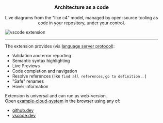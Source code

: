 <div align="center">
  <h3>
    Architecture as a code
  </h3>
  <p>
    Live diagrams from the "like c4" model, managed by open-source tooling as code in your repository, under your control.
  </p>
</div>

![vscode extension](https://github.com/likec4/likec4/assets/824903/d6994540-55d1-4167-b66b-45056754cc29)

---

The extension provides (via [language server protocol](https://microsoft.github.io/language-server-protocol)):

- Validation and error reporting
- Semantic syntax highlighting
- Live Previews
- Code completion and navigation 
- Resolve references (like `find all references`, `go to definition` .. )
- "Safe" renames
- Hover information

Extension is universal and can run as web-version.  
Open [example-cloud-system](https://github.dev/likec4/example-cloud-system) in the browser using any of:

- [github.dev](https://github.dev/likec4/example-cloud-system/blob/main/model.c4)
- [vscode.dev](https://vscode.dev/github/likec4/example-cloud-system/blob/main/model.c4)

